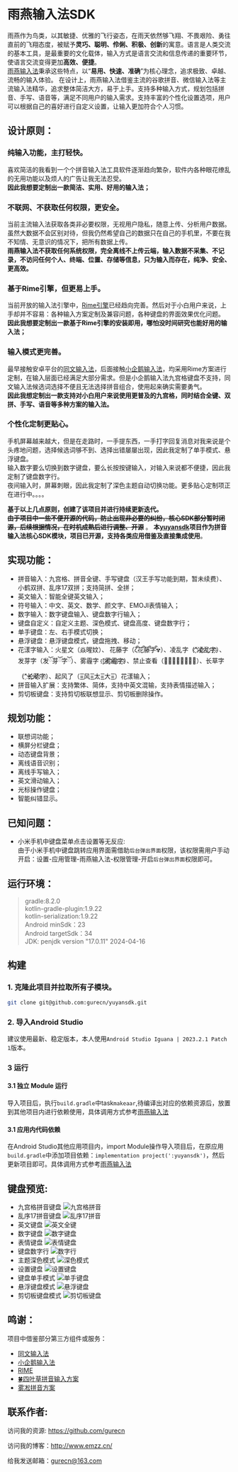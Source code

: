 # 雨燕输入法SDK
雨燕作为鸟类，以其敏捷、优雅的飞行姿态，在雨天依然够飞翔、不畏艰险、勇往直前的飞翔态度，被赋予**灵巧、聪明、伶俐、积极、创新**的寓意。语言是人类交流的基本工具，是最重要的文化载体，输入方式是语言交流和信息传递的重要环节，使语言交流变得更加**高效、便捷**。  
[雨燕输入法](https://github.com/gurecn/YuyanIme)秉承这些特点，以“**易用、快速、准确**”为核心理念，追求极致、卓越、流畅的输入体验。 在设计上，雨燕输入法借鉴主流的谷歌拼音、微信输入法等主流输入法精华，追求整体简洁大方，易于上手。支持多种输入方式，规划包括拼音、手写、语音等，满足不同用户的输入需求。支持丰富的个性化设置选项，用户可以根据自己的喜好进行自定义设置，让输入更加符合个人习惯。
## 设计原则：
### 纯输入功能，主打轻快。
喜欢简洁的我看到一个个拼音输入法工具软件逐渐趋向繁杂，软件内各种眼花缭乱的无用功能以及烦人的广告让我无法忍受。  
**因此我想要定制出一款简洁、实用、好用的输入法；**
### 不联网、不获取任何权限，更安全。
当前主流输入法获取各类非必要权限，无视用户隐私，随意上传、分析用户数据。虽然大数据不会区别对待，但我仍然希望自己的数据只在自己的手机里，不要在我不知情、无意识的情况下，把所有数据上传。  
**雨燕输入法不获取任何系统权限，完全离线不上传云端，输入数据不采集、不记录，不访问任何个人、终端、位置、存储等信息，只为输入而存在，纯净、安全、更高效。**
### 基于Rime引擎，但更易上手。
当前开放的输入法引擎中，[Rime引擎](https://github.com/rime/librime)已经趋向完善。然后对于小白用户来说，上手却并不容易：各种输入方案定制及兼容问题，各种键盘的界面效果优化问题。  
**因此我想要定制出一款基于Rime引擎的安装即用，哪怕没时间研究也能好用的输入法；**
### 输入模式更完善。
最早接触安卓平台的[同文输入法](https://github.com/osfans)，后面接触[小企鹅输入法](https://github.com/fcitx5-android/fcitx5-android)，均采用Rime方案进行定制，在输入层面已经满足大部分需求。但是小企鹅输入法九宫格键盘不支持，同文输入法候选词选择不便且无法选择拼音组合，使用起来确实需要勇气。  
**因此我想定制出一款支持对小白用户来说使用更普及的九宫格，同时结合全键、双拼、手写、语音等多种方案的输入法。**  
### 个性化定制更贴心。
手机屏幕越来越大，但是在走路时，一手提东西，一手打字回复消息对我来说是个头疼地问题，选择候选词够不到、选择出错屡屡出现，因此我定制了单手模式、悬浮键盘。  
输入数字要么切换到数字键盘，要么长按按键输入，对输入来说都不便捷，因此我定制了键盘数字行。  
夜间输入时，屏幕刺眼，因此我定制了深色主题自动切换功能。更多贴心定制项正在进行中。。。。  

**基于以上几点原则，创建了该项目并进行持续更新迭代。**  
**~~由于项目中一些不便开源的代码，防止出现非必要的纠纷，核心SDK部分暂时闭源，后续根据情况，在时机成熟后进行调整、开源~~** 。
**本[yuyansdk](https://github.com/gurecn/yuyansdk)项目作为拼音输入法核心SDK模块，项目已开源，支持各类应用借鉴及直接集成使用**。

## 实现功能：
+ 拼音输入：九宫格、拼音全键、手写键盘（汉王手写功能到期，暂未续费）、小鹤双拼、乱序17双拼；支持简拼、全拼；
+ 英文输入：智能全键英文输入； 
+ 符号输入：中文、英文、数学、颜文字、EMOJI表情输入；
+ 数字输入：数字键盘输入、键盘数字行输入； 
+ 键盘自定义：自定义主题、深色模式、键盘高度、键盘数字行； 
+ 单手键盘：左、右手模式切换；
+ 悬浮键盘：悬浮键盘模式，键盘拖拽、移动；
+ 花漾字输入：火星文（焱暒妏）、 花藤字（ζั͡花ั͡藤ั͡字ั͡✾）、凌乱字（"҉҉҉凌҉҉҉乱҉҉҉字҉҉҉）、发芽字（发ོ芽ོ字ོ）、雾霾字（҈҈҈҈雾҈҈҈҈霾҈҈҈҈字҈҈҈҈）、禁止查看（禁⃠止⃠查⃠看⃠）、长草字（"҈长҉҉҈草҉҉҈字҉）、起风了（=͟͟͞͞风=͟͟͞͞太=͟͟͞͞大=͟͟͞͞）花漾输入； 
+ 拼音输入扩展：支持繁体、简体，支持中英文混输，支持表情描述输入；
+ 剪切板键盘：支持剪切板联想显示、剪切板删除操作。

## 规划功能：
* 联想词功能；
* 横屏分栏键盘；
* 动态键盘背景；
* 离线语音识别；
* 离线手写输入；
* 英文滑动输入；
* 光标操作键盘；
* 智能纠错显示。

## 已知问题：
* 小米手机中键盘菜单点击设置等无反应:  
由于小米手机中键盘跳转应用界面需借助`后台弹出界面`权限，该权限需用户手动开启：设置-应用管理-雨燕输入法-权限管理-开启`后台弹出界面`权限即可。


## 运行环境：
> gradle:8.2.0  
> kotlin-gradle-plugin:1.9.22  
> kotlin-serialization:1.9.22  
> Android minSdk：23  
> Android targetSdk：34  
> JDK: penjdk version "17.0.11" 2024-04-16

## 构建
### 1. 克隆此项目并拉取所有子模块。
```sh
git clone git@github.com:gurecn/yuyansdk.git
```
### 2. 导入Android Studio
建议使用最新、稳定版本，本人使用`Android Studio Iguana | 2023.2.1 Patch 1`版本。
### 3 运行
#### 3.1 独立 Module 运行
导入项目后，执行`build.gradle`中task`makeaar`,待编译出对应的依赖资源后，放置到其他项目内进行依赖使用，具体调用方式参考[雨燕输入法](https://github.com/gurecn/YuyanIme)
#### 3.1 应用内代码依赖
在Android Studio其他应用项目内，import Module操作导入项目后，在原应用`build.gradle`中添加项目依赖：`implementation project(':yuyansdk')`，然后更新项目即可。具体调用方式参考[雨燕输入法](https://github.com/gurecn/YuyanIme)

## 键盘预览:
* 九宫格拼音键盘
![九宫格拼音](./images/T9.webp)
* 乱序17拼音键盘
![乱序17拼音](./images/lx17.webp)
* 英文键盘
![英文全键](./images/qwerty.webp)
* 数字键盘
![数字键盘](./images/number.webp)
* 表情键盘
![表情键盘](./images/emoji.webp)
* 键盘数字行
![数字行](./images/numberline.webp)
* 主题深色模式
![深色模式](./images/dark.webp)
* 设置键盘
![设置键盘](./images/setting.webp)
* 键盘单手模式
![单手键盘](./images/onehand.webp)
* 悬浮键盘模式
![悬浮键盘](./images/FloatKeyboard.webp)
* 剪切板键盘模式
![剪切板键盘](./images/ClipBoard.webp)

## 鸣谢：
项目中借鉴部分第三方组件或服务：
- [同文输入法](https://github.com/osfans)
- [小企鹅输入法](https://github.com/fcitx5-android/fcitx5-android)
- [RIME](http://rime.im)
- [🍀四叶草拼音输入方案](https://github.com/fkxxyz/rime-cloverpinyin)
- [雾凇拼音方案](https://github.com/iDvel/rime-ice)

## 联系作者:
访问我的资源: <a href="https://github.com/gurecn">https://github.com/gurecn</a>  
  
访问我的博客：<a href="http://www.emzz.cn/">http://www.emzz.cn/</a>  

给我发送邮箱：[gurecn@163.com](mailto:gurecn@163.com)




